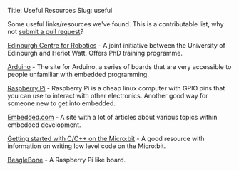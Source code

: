 Title: Useful Resources
Slug: useful

Some useful links/resources we've found. This is a contributable list, why not [submit a pull request](https://github.com/ears-edi/earssite)?

[Edinburgh Centre for Robotics](http://www.edinburgh-robotics.org/) - A joint initiative between the University of Edinburgh and Heriot Watt. Offers PhD training programme.

[Arduino](https://www.arduino.cc/) - The site for Arduino, a series of boards that are very accessible to people unfamiliar with embedded programming.

[Raspberry Pi](https://www.raspberrypi.org/) - Raspberry Pi is a cheap linux computer with GPIO pins that you can use to interact with other electronics. Another good way for someone new to get into embedded.

[Embedded.com](http://embedded.com) - A site with a lot of articles about various topics within embedded development.

[Getting started with C/C++ on the Micro:bit](http://www.i-programmer.info/programming/hardware/9651-getting-started-with-cc-on-the-microbit.html) - A good resource with information on writing low level code on the Micro:bit.

[BeagleBone](http://beagleboard.org/bone) - A Raspberry Pi like board.
